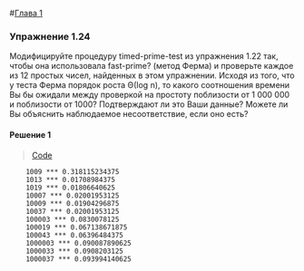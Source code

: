 #[Глава 1](../index.md#Глава-1-Построение-абстракций-с-помощью-процедур)

### Упражнение 1.24
Модифицируйте процедуру timed-prime-test из упражнения 1.22 так, чтобы она использовала fast-prime? (метод Ферма) и проверьте каждое из 12 простых чисел, найденных в этом упражнении. Исходя из того, что у теста Ферма порядок роста Θ(log n), то какого соотношения времени Вы бы ожидали между проверкой на простоту поблизости от 1 000 000 и поблизости от 1000? Подтверждают ли это Ваши данные? Можете ли Вы объяснить наблюдаемое несоответствие, если оно есть?
#### Решение 1
> [Code](../../src/chapter1/1.24.rkt) 

```
    1009 *** 0.318115234375
    1013 *** 0.01708984375
    1019 *** 0.01806640625
    10007 *** 0.02001953125
    10009 *** 0.01904296875
    10037 *** 0.02001953125
    100003 *** 0.0830078125
    100019 *** 0.067138671875
    100043 *** 0.06396484375
    1000003 *** 0.090087890625
    1000033 *** 0.0908203125
    1000037 *** 0.093994140625
```
